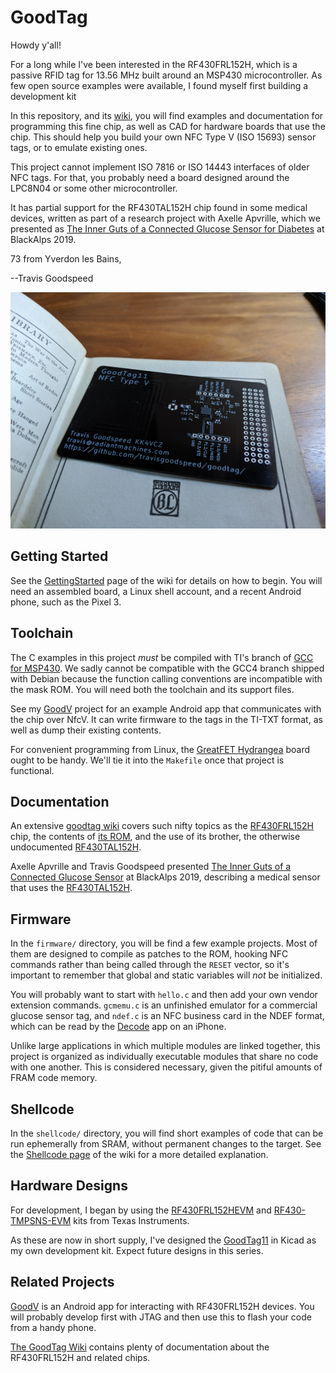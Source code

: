 # GoodTag

Howdy y'all!

For a long while I've been interested in the RF430FRL152H, which is a
passive RFID tag for 13.56 MHz built around an MSP430 microcontroller.
As few open source examples were available, I found myself first
building a development kit

In this repository, and its
[wiki](https://github.com/travisgoodspeed/goodtag/wiki), you will find
examples and documentation for programming this fine chip, as well as
CAD for hardware boards that use the chip.  This should help you build
your own NFC Type V (ISO 15693) sensor tags, or to emulate existing ones.

This project cannot implement ISO 7816 or ISO 14443 interfaces of
older NFC tags.  For that, you probably need a board designed around
the LPC8N04 or some other microcontroller.

It has partial support for the RF430TAL152H chip found in some medical
devices, written as part of a research project with Axelle Apvrille,
which we presented as [The Inner Guts of a Connected Glucose Sensor
for
Diabetes](https://github.com/cryptax/talks/blob/master/BlackAlps-2019/glucose-blackalps2019.pdf)
at BlackAlps 2019.

73 from Yverdon les Bains,

--Travis Goodspeed

![GoodTag11 PCB](photos/goodtag11.jpg)

## Getting Started

See the
[GettingStarted](https://github.com/travisgoodspeed/goodtag/wiki/GettingStarted)
page of the wiki for details on how to begin.  You will need an
assembled board, a Linux shell account, and a recent Android phone,
such as the Pixel 3.

## Toolchain

The C examples in this project *must* be compiled with TI's branch of
[GCC for
MSP430](http://software-dl.ti.com/msp430/msp430_public_sw/mcu/msp430/MSPGCC/latest/index_FDS.html).
We sadly cannot be compatible with the GCC4 branch shipped with Debian
because the function calling conventions are incompatible with the
mask ROM.  You will need both the toolchain and its support files.

See my [GoodV](https://github.com/travisgoodspeed/GoodV) project for
an example Android app that communicates with the chip over NfcV.  It
can write firmware to the tags in the TI-TXT format, as well as dump
their existing contents.

For convenient programming from Linux, the [GreatFET
Hydrangea](https://github.com/travisgoodspeed/hydrangea/) board ought
to be handy.  We'll tie it into the `Makefile` once that project is
functional.

## Documentation

An extensive [goodtag
wiki](https://github.com/travisgoodspeed/goodtag/wiki) covers such
nifty topics as the
[RF430FRL152H](https://github.com/travisgoodspeed/goodtag/wiki/RF430FRL152H)
chip, the contents of [its
ROM](https://github.com/travisgoodspeed/goodtag/wiki/ROM), and the use
of its brother, the otherwise undocumented
[RF430TAL152H](https://github.com/travisgoodspeed/goodtag/wiki/RF430TAL152H).

Axelle Apvrille and Travis Goodspeed presented [The Inner Guts of a
Connected Glucose
Sensor](https://github.com/cryptax/talks/blob/master/BlackAlps-2019/glucose-blackalps2019.pdf)
at BlackAlps 2019, describing a medical sensor that uses the
[RF430TAL152H](https://github.com/travisgoodspeed/goodtag/wiki/RF430TAL152H).

## Firmware

In the `firmware/` directory, you will be find a few example projects.
Most of them are designed to compile as patches to the ROM, hooking
NFC commands rather than being called through the `RESET` vector, so
it's important to remember that global and static variables will *not*
be initialized.

You will probably want to start with `hello.c` and then add your own
vendor extension commands.  `gcmemu.c` is an unfinished emulator for
a commercial glucose sensor tag, and `ndef.c` is an NFC business card
in the NDEF format, which can be read by the
[Decode](https://apps.apple.com/us/app/decode-nfc-scanner/id964303354)
app on an iPhone.

Unlike large applications in which multiple modules are linked
together, this project is organized as individually executable modules
that share no code with one another.  This is considered necessary,
given the pitiful amounts of FRAM code memory.

## Shellcode

In the `shellcode/` directory, you will find short examples of code
that can be run ephemerally from SRAM, without permanent changes to
the target.  See the [Shellcode
page](https://github.com/travisgoodspeed/goodtag/wiki/Shellcode) of
the wiki for a more detailed explanation.

## Hardware Designs

For development, I began by using the
[RF430FRL152HEVM](http://www.ti.com/tool/RF430FRL152HEVM) and
[RF430-TMPSNS-EVM](http://www.ti.com/tool/RF430-TMPSNS-EVM) kits from
Texas Instruments.

As these are now in short supply, I've designed the
[GoodTag11](https://github.com/travisgoodspeed/goodtag/wiki/GoodTag11)
in Kicad as my own development kit.  Expect future designs in this
series.

## Related Projects

[GoodV](https://github.com/travisgoodspeed/GoodV) is an Android app
for interacting with RF430FRL152H devices.  You will probably develop
first with JTAG and then use this to flash your code from a handy
phone.

[The GoodTag Wiki](https://github.com/travisgoodspeed/goodtag/wiki)
contains plenty of documentation about the RF430FRL152H and related
chips.



